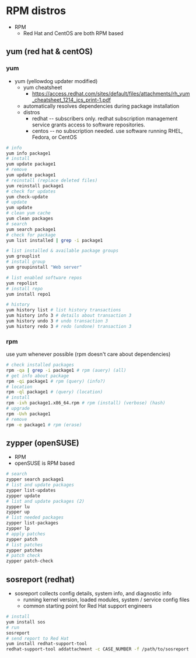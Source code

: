 # RPM distros

- RPM
  - Red Hat and CentOS are both RPM based

## yum (red hat & centOS)

### yum

- yum (yellowdog updater modified)
  - yum cheatsheet
    - https://access.redhat.com/sites/default/files/attachments/rh_yum_cheatsheet_1214_jcs_print-1.pdf
  - automatically resolves dependencies during package installation
  - distros
    - redhat -- subscribers only. redhat subscription management service grants
      access to software repositories.
    - centos -- no subscription needed. use software running RHEL, Fedora, or
      CentOS

```zsh
# info 
yum info package1
# install
yum update package1
# remove
yum update package1
# reinstall (replace deleted files)
yum reinstall package1
# check for updates
yum check-update
# update
yum update
# clean yum cache
yum clean packages
# search
yum search package1
# check for package
yum list installed | grep -i package1

# list installed & available package groups
yum grouplist
# install group
yum groupinstall "Web server"

# list enabled software repos
yum repolist
# install repo
yum install repo1

# history
yum history list # list history transactions
yum history info 3 # details about transaction 3
yum history undo 3 # undo transaction 3
yum history redo 3 # redo (undone) transaction 3
```

### rpm

use yum whenever possible (rpm doesn't care about dependencies)

```zsh
# check installed packages
rpm -qa | grep -i package1 # rpm (auery) (all)
# get info about package
rpm -qi package1 # rpm (query) (info?)
# location
rpm -ql package1 # (query) (location)
# install
rpm -ivh package1.x86_64.rpm # rpm (install) (verbose) (hash)
# upgrade
rpm -Uvh package1
# remove
rpm -e package1 # rpm (erase)
```

## zypper (openSUSE)

- RPM
- openSUSE is RPM based

```zsh
# search
zypper search package1
# list and update packages
zypper list-updates
zypper update
# list and update packages (2)
zypper lu
zypper up
# list needed packages
zypper list-packages 
zypper lp
# apply patches
zypper patch 
# list patches
zypper patches
# patch check
zypper patch-check
```

## sosreport (redhat)

- sosreport collects config details, system info, and diagnostic info
  - running kernel version, loaded modules, system / service config files
  - common starting point for Red Hat support engineers

```zsh
# install
yum install sos
# run
sosreport
# send report to Red Hat
yum install redhat-support-tool
redhat-support-tool addattachment -c CASE_NUMBER -f /path/to/sosreport
```
